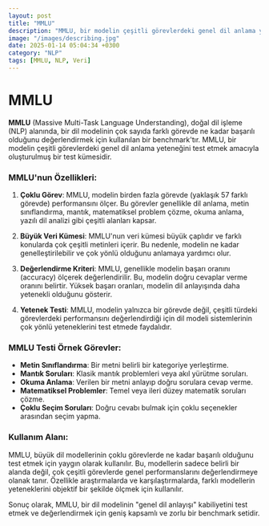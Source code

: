 ```yaml
---
layout: post
title: "MMLU"
description: "MMLU, bir modelin çeşitli görevlerdeki genel dil anlama yeteneğini test etmek amacıyla oluşturulmuş bir test kümesidir."
image: "/images/describing.jpg"
date: 2025-01-14 05:04:34 +0300
category: "NLP"
tags: [MMLU, NLP, Veri]
---
```


MMLU
============

**MMLU** (Massive Multi-Task Language Understanding), doğal dil işleme (NLP) alanında, bir dil modelinin çok sayıda farklı görevde ne kadar başarılı olduğunu değerlendirmek için kullanılan bir benchmark'tır. MMLU, bir modelin çeşitli görevlerdeki genel dil anlama yeteneğini test etmek amacıyla oluşturulmuş bir test kümesidir.

### MMLU'nun Özellikleri:
1. **Çoklu Görev**: MMLU, modelin birden fazla görevde (yaklaşık 57 farklı görevde) performansını ölçer. Bu görevler genellikle dil anlama, metin sınıflandırma, mantık, matematiksel problem çözme, okuma anlama, yazılı dil analizi gibi çeşitli alanları kapsar.
   
2. **Büyük Veri Kümesi**: MMLU'nun veri kümesi büyük çaplıdır ve farklı konularda çok çeşitli metinleri içerir. Bu nedenle, modelin ne kadar genelleştirilebilir ve çok yönlü olduğunu anlamaya yardımcı olur.

3. **Değerlendirme Kriteri**: MMLU, genellikle modelin başarı oranını (accuracy) ölçerek değerlendirilir. Bu, modelin doğru cevaplar verme oranını belirtir. Yüksek başarı oranları, modelin dil anlayışında daha yetenekli olduğunu gösterir.

4. **Yetenek Testi**: MMLU, modelin yalnızca bir görevde değil, çeşitli türdeki görevlerdeki performansını değerlendirdiği için dil modeli sistemlerinin çok yönlü yeteneklerini test etmede faydalıdır.

### MMLU Testi Örnek Görevler:
- **Metin Sınıflandırma**: Bir metni belirli bir kategoriye yerleştirme.
- **Mantık Soruları**: Klasik mantık problemleri veya akıl yürütme soruları.
- **Okuma Anlama**: Verilen bir metni anlayıp doğru sorulara cevap verme.
- **Matematiksel Problemler**: Temel veya ileri düzey matematik soruları çözme.
- **Çoklu Seçim Soruları**: Doğru cevabı bulmak için çoklu seçenekler arasından seçim yapma.

### Kullanım Alanı:
MMLU, büyük dil modellerinin çoklu görevlerde ne kadar başarılı olduğunu test etmek için yaygın olarak kullanılır. Bu, modellerin sadece belirli bir alanda değil, çok çeşitli görevlerde genel performanslarını değerlendirmeye olanak tanır. Özellikle araştırmalarda ve karşılaştırmalarda, farklı modellerin yeteneklerini objektif bir şekilde ölçmek için kullanılır.

Sonuç olarak, MMLU, bir dil modelinin "genel dil anlayışı" kabiliyetini test etmek ve değerlendirmek için geniş kapsamlı ve zorlu bir benchmark setidir.
 


<script data-goatcounter="https://gg123.goatcounter.com/count"
        async src="//gc.zgo.at/count.js"></script>
